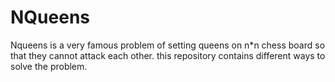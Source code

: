 # NQueens
Nqueens is a very famous problem of setting queens on n*n chess board so that they cannot attack each other. this repository contains different ways to solve the problem.
